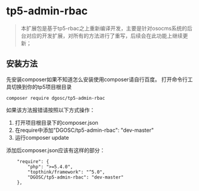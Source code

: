 # tp5-admin-rbac
>本扩展包是基于tp5-rbac之上重新编译开发，主要是针对osocms系统的后台对应的开发扩展，对所有的方法进行了重写，后续会在此功能上继续更新；
## 安装方法
先安装composer如果不知道怎么安装使用composer请自行百度。
打开命令行工具切换到你的tp5项目根目录

```
composer require dgosc/tp5-admin-rbac
```  

如果该方法报错请按照以下方式操作：

1. 打开项目根目录下的composer.json
2. 在require中添加"DGOSC/tp5-admin-rbac": "dev-master"
3. 运行composer update

添加后composer.json应该有这样的部分：

```
    "require": {
        "php": ">=5.4.0",
        "topthink/framework": "^5.0",
        "DGOSC/tp5-admin-rbac": "dev-master"
    },
```